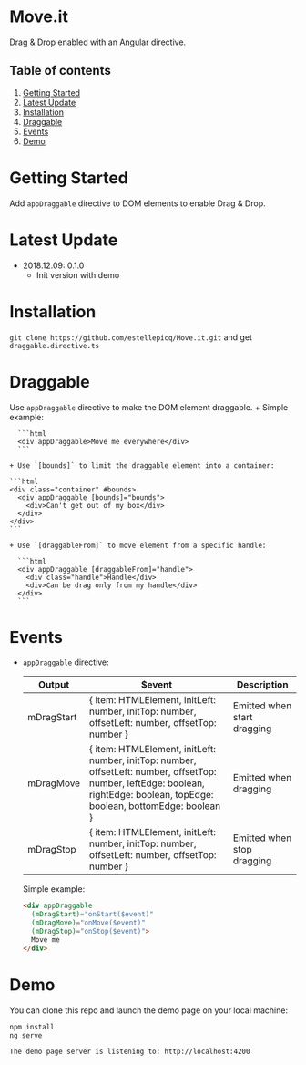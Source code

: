 # Move.it

Drag & Drop enabled with an Angular directive.

## Table of contents 
1. [Getting Started](#getting-started)
2. [Latest Update](#latest-update)
3. [Installation](#installation)
4. [Draggable](#draggable)
5. [Events](#events)
6. [Demo](#demo)

# Getting Started
Add `appDraggable` directive to DOM elements to enable Drag & Drop.

# Latest Update
+ 2018.12.09: 0.1.0
  + Init version with demo

# Installation
`git clone https://github.com/estellepicq/Move.it.git` and get `draggable.directive.ts`

# Draggable

Use `appDraggable` directive to make the DOM element draggable.
    + Simple example:

      ```html
      <div appDraggable>Move me everywhere</div>
      ```

    + Use `[bounds]` to limit the draggable element into a container:

    ```html
    <div class="container" #bounds>
      <div appDraggable [bounds]="bounds">
        <div>Can't get out of my box</div>
      </div>
    </div>
    ```

    + Use `[draggableFrom]` to move element from a specific handle:

      ```html
      <div appDraggable [draggableFrom]="handle">
        <div class="handle">Handle</div>
        <div>Can be drag only from my handle</div>
      </div>
      ```

# Events

+ `appDraggable` directive:

    | Output | $event | Description |
    | ------ | ------ | ----------- |
    | mDragStart | { item: HTMLElement, initLeft: number, initTop: number, offsetLeft: number, offsetTop: number } | Emitted when start dragging |
    | mDragMove | { item: HTMLElement, initLeft: number, initTop: number, offsetLeft: number, offsetTop: number, leftEdge: boolean, rightEdge: boolean, topEdge: boolean, bottomEdge: boolean } | Emitted when dragging |
    | mDragStop | { item: HTMLElement, initLeft: number, initTop: number, offsetLeft: number, offsetTop: number } | Emitted when stop dragging |

    Simple example:
    ```html
    <div appDraggable
      (mDragStart)="onStart($event)"
      (mDragMove)="onMove($event)"
      (mDragStop)="onStop($event)">
      Move me
    </div>
    ```


# Demo
You can clone this repo and launch the demo page on your local machine:
```bash
npm install
ng serve

The demo page server is listening to: http://localhost:4200